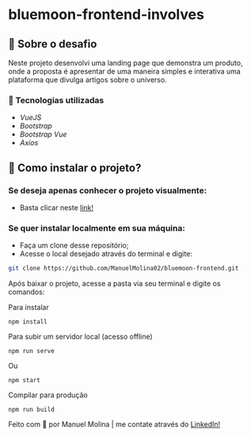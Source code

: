 # bluemoon-frontend-involves


## 🔭 Sobre o desafio

  Neste projeto desenvolvi uma landing page que demonstra um produto, onde a proposta é apresentar de uma maneira simples e interativa uma plataforma que divulga artigos sobre o universo.  



### 📡 Tecnologias utilizadas

- *VueJS*
- *Bootstrap*
- *Bootstrap Vue*
- *Axios*


## 🤔 Como instalar o projeto?

### Se deseja apenas conhecer o projeto visualmente:

 - Basta clicar neste [link!](https://bluemoon.vercel.app/#/)

### Se quer instalar localmente em sua máquina:

- Faça um clone desse repositório;
- Acesse o local desejado através do terminal e digite: 
```sh
git clone https://github.com/ManuelMolina02/bluemoon-frontend.git
```
Após baixar o projeto, acesse a pasta via seu terminal e digite os comandos:

Para instalar
```
npm install
```

Para subir um servidor local (acesso offline)
```
npm run serve
```
Ou
```
npm start
```

Compilar para produção
```
npm run build
```


Feito com 💜 por Manuel Molina | me contate através do [LinkedIn!](https://www.linkedin.com/in/manuel-angel-berger-molina-ba08b3174/)
